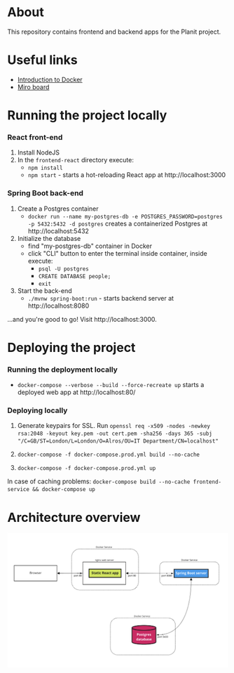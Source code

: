 # About

This repository contains frontend and backend apps for the Planit project.

# Useful links

- [Introduction to Docker](/docs/Docker.md)
- [Miro board](https://miro.com/app/board/uXjVPVOoQV0=/)

# Running the project locally

### React front-end

1. Install NodeJS
2. In the `frontend-react` directory execute:
   - `npm install`
   - `npm start` - starts a hot-reloading React app at http://localhost:3000

### Spring Boot back-end

1. Create a Postgres container
   - `docker run --name my-postgres-db -e POSTGRES_PASSWORD=postgres -p 5432:5432 -d postgres` creates a containerized Postgres at http://localhost:5432
2. Initialize the database
   - find "my-postgres-db" container in Docker
   - click "CLI" button to enter the terminal inside container, inside execute:
     - `psql -U postgres`
     - `CREATE DATABASE people;`
     - `exit`
3. Start the back-end
   - `./mvnw spring-boot:run` - starts backend server at http://localhost:8080

...and you're good to go! Visit http://localhost:3000.

# Deploying the project

### Running the deployment locally

- `docker-compose --verbose --build --force-recreate up` starts a deployed web app at http://localhost:80/

### Deploying locally

1. Generate keypairs for SSL. Run `openssl req -x509 -nodes -newkey rsa:2048 -keyout key.pem -out cert.pem -sha256 -days 365 -subj "/C=GB/ST=London/L=London/O=Alros/OU=IT Department/CN=localhost"`

2. `docker-compose -f docker-compose.prod.yml build --no-cache`
3. `docker-compose -f docker-compose.prod.yml up`

In case of caching problems:
`docker-compose build --no-cache frontend-service && docker-compose up`

# Architecture overview

![alt text](architecture.png)
